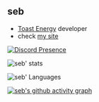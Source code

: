 ## seb

- [Toast Energy](https://github.com/ToastEnergy) developer
- check [my site](https://www.seba.gq/)

[![Discord Presence](https://lanyard.cnrad.dev/api/488398758812319745)](https://discord.com/users/488398758812319745)

![seb' stats](https://github-readme-stats.vercel.app/api?username=ssebastianoo&theme=tokyonight) 

![seb' Languages](https://github-readme-stats.vercel.app/api/top-langs/?username=ssebastianoo&theme=dracula) 

[![seb's github activity graph](https://activity-graph.herokuapp.com/graph?username=ssebastianoo&theme=xcode)](https://github.com/ashutosh00710/github-readme-activity-graph)
